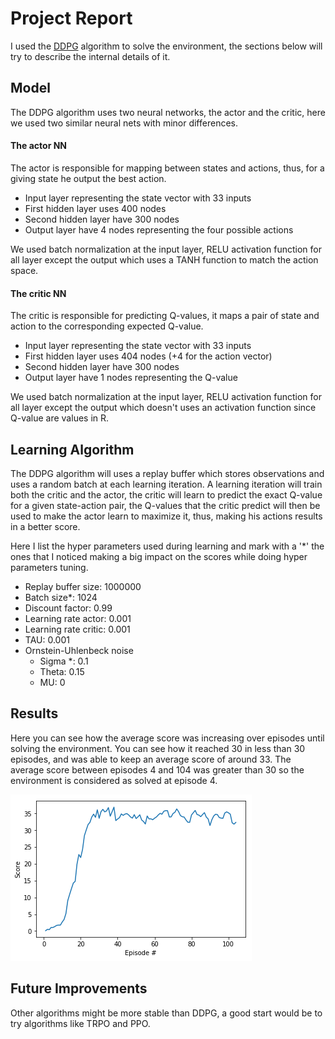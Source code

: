 # Project Report

I used the [DDPG](https://arxiv.org/abs/1509.02971) algorithm to solve the environment, the sections below will try to describe the internal details of it.

## Model
The DDPG algorithm uses two neural networks, the actor and the critic, here we used two similar neural nets with minor differences.

#### The actor NN

The actor is responsible for mapping between states and actions, thus, for a giving state he output the best action.

- Input layer representing the state vector with 33 inputs
- First hidden layer uses 400 nodes
- Second hidden layer have 300 nodes
- Output layer have 4 nodes representing the four possible actions

We used batch normalization at the input layer, RELU activation function for all layer except the output which uses a TANH function to match the action space.

#### The critic NN

The critic is responsible for predicting Q-values, it maps a pair of state and action to the corresponding expected Q-value.

- Input layer representing the state vector with 33 inputs
- First hidden layer uses 404 nodes (+4 for the action vector)
- Second hidden layer have 300 nodes
- Output layer have 1 nodes representing the Q-value

We used batch normalization at the input layer, RELU activation function for all layer except the output which doesn't uses an activation function since Q-value are values in R.

## Learning Algorithm
The DDPG algorithm will uses a replay buffer which stores observations and uses a random batch at each learning iteration. A learning iteration will train both the critic and the actor, the critic will learn to predict the exact Q-value for a given state-action pair, the Q-values that the critic predict will then be used to make the actor learn to maximize it, thus, making his actions results in a better score.

Here I list the hyper parameters used during learning and mark with a '\*' the ones that I noticed making a big impact on the scores while doing hyper parameters tuning.

- Replay buffer size: 1000000
- Batch size\*: 1024
- Discount factor: 0.99
- Learning rate actor: 0.001
- Learning rate critic: 0.001
- TAU: 0.001
- Ornstein-Uhlenbeck noise
  - Sigma \*: 0.1
  - Theta: 0.15
  - MU: 0



## Results

Here you can see how the average score was increasing over episodes until solving the environment. You can see how it reached 30 in less than 30 episodes, and was able to keep an average score of around 33. The average score between episodes 4 and 104 was greater than 30 so the environment is considered as solved at episode 4.

![avg-score](imgs/results.png)

## Future Improvements
Other algorithms might be more stable than DDPG, a good start would be to try algorithms like TRPO and PPO.
